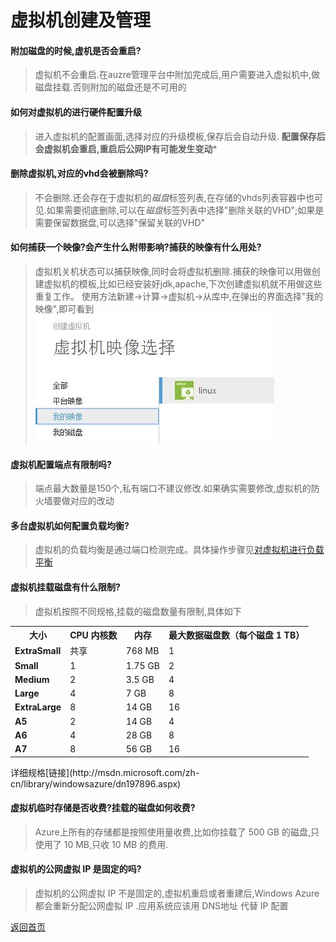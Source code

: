 # 虚拟机创建及管理

#### 附加磁盘的时候,虚机是否会重启?
>虚拟机不会重启.在auzre管理平台中附加完成后,用户需要进入虚拟机中,做磁盘挂载.否则附加的磁盘还是不可用的

#### 如何对虚拟机的进行硬件配置升级
>进入虚拟机的配置画面,选择对应的升级模板,保存后会自动升级.
**配置保存后会虚拟机会重启,重启后公网IP有可能发生变动***

#### 删除虚拟机,对应的vhd会被删除吗?
>不会删除.还会存在于虚拟机的*磁盘*标签列表,在存储的vhds列表容器中也可见.如果需要彻底删除,可以在*磁盘*标签列表中选择"删除关联的VHD";如果是需要保留数据盘,可以选择"保留关联的VHD"

#### 如何捕获一个映像?会产生什么附带影响?捕获的映像有什么用处?
>虚拟机关机状态可以捕获映像,同时会将虚拟机删除.捕获的映像可以用做创建虚拟机的模板,比如已经安装好jdk,apache,下次创建虚拟机就不用做这些重复工作。
使用方法新建->计算->虚拟机->从库中,在弹出的界面选择"我的映像",即可看到
![](/images/vm-1.01.jpg)

#### 虚拟机配置端点有限制吗?
>端点最大数量是150个,私有端口不建议修改.如果确实需要修改,虚拟机的防火墙要做对应的改动

#### 多台虚拟机如何配置负载均衡?
>虚拟机的负载均衡是通过端口检测完成。具体操作步骤见[对虚拟机进行负载平衡](http://windowsazure.cn/zh-cn/manage/linux/common-tasks/how-to-load-balance-virtual-machines/)

#### 虚拟机挂载磁盘有什么限制?
>虚拟机按照不同规格,挂载的磁盘数量有限制,具体如下
<table>
<tbody><tr>
<th>大小</th><th>CPU 内核数</th><th>内存</th><th>最大数据磁盘数（每个磁盘 1 TB）</th></tr>
<tr><td><strong>ExtraSmall</strong></td><td>共享</td><td>768 MB</td><td>1</td></tr>
<tr><td><strong>Small</strong></td><td>1</td><td>1.75 GB</td><td>2</td></tr>
<tr><td><strong>Medium</strong></td><td>2</td><td>3.5 GB</td><td>4</td></tr>
<tr><td><strong>Large</strong></td><td>4</td><td>7 GB</td><td>8</td></tr>
<tr><td><strong>ExtraLarge</strong></td><td>8</td><td>14 GB</td><td>16</td></tr>
<tr><td><strong>A5</strong></td><td>2</td><td>14 GB</td><td>4</td></tr>
<tr><td><strong>A6</strong></td><td>4</td><td>28 GB</td><td>8</td></tr>
<tr><td><strong>A7</strong></td><td>8</td><td>56 GB</td><td>16</td></tr>
</tbody></table>
详细规格[链接](http://msdn.microsoft.com/zh-cn/library/windowsazure/dn197896.aspx)  

#### 虚拟机临时存储是否收费?挂载的磁盘如何收费?
>Azure上所有的存储都是按照使用量收费,比如你挂载了 500 GB 的磁盘,只使用了 10 MB,只收 10 MB 的费用.  

#### 虚拟机的公网虚拟 IP 是固定的吗?
>虚拟机的公网虚拟 IP 不是固定的,虚拟机重启或者重建后,Windows Azure都会重新分配公网虚拟 IP .应用系统应该用 DNS地址 代替 IP 配置 

[返回首页](</index.md>)



